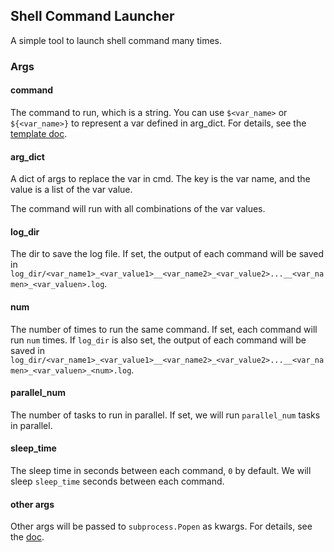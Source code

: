 ## Shell Command Launcher

A simple tool to launch shell command many times.

### Args

#### command

The command to run, which is a string. You can use `$<var_name>` or `${<var_name>}` to represent a var defined in arg_dict. For details, see the [template doc](https://docs.python.org/3/library/string.html#template-strings).

#### arg_dict

A dict of args to replace the var in cmd. The key is the var name, and the value is a list of the var value.

The command will run with all combinations of the var values.

#### log_dir

The dir to save the log file. If set, the output of each command will be saved in `log_dir/<var_name1>_<var_value1>__<var_name2>_<var_value2>...__<var_namen>_<var_valuen>.log`.

#### num

The number of times to run the same command. If set, each command will run `num` times. If `log_dir` is also set, the output of each command will be saved in `log_dir/<var_name1>_<var_value1>__<var_name2>_<var_value2>...__<var_namen>_<var_valuen>_<num>.log`.

#### parallel_num

The number of tasks to run in parallel. If set, we will run `parallel_num` tasks in parallel.

#### sleep_time

The sleep time in seconds between each command, `0` by default. We will sleep `sleep_time` seconds between each command.

#### other args

Other args will be passed to `subprocess.Popen` as kwargs. For details, see the [doc](https://docs.python.org/3/library/subprocess.html#popen-constructor).
